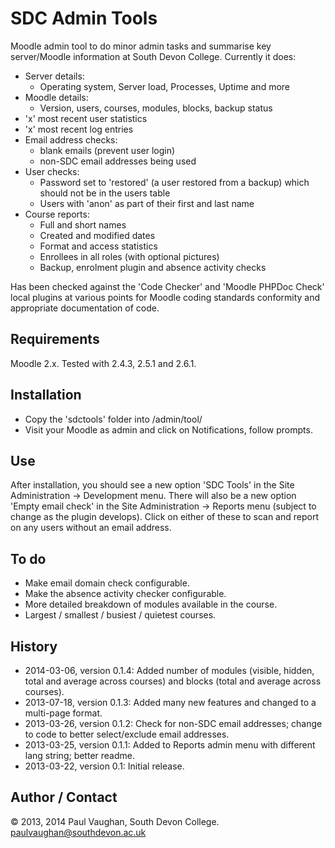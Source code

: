 # SDC Admin Tools

Moodle admin tool to do minor admin tasks and summarise key server/Moodle information at South Devon College. Currently it does:

* Server details:
  * Operating system, Server load, Processes, Uptime and more
* Moodle details:
  * Version, users, courses, modules, blocks, backup status
* 'x' most recent user statistics
* 'x' most recent log entries
* Email address checks:
  * blank emails (prevent user login)
  * non-SDC email addresses being used
* User checks:
  * Password set to 'restored' (a user restored from a backup) which should not be in the users table
  * Users with 'anon' as part of their first and last name
* Course reports:
  * Full and short names
  * Created and modified dates
  * Format and access statistics
  * Enrollees in all roles (with optional pictures)
  * Backup, enrolment plugin and absence activity checks

Has been checked against the 'Code Checker' and 'Moodle PHPDoc Check' local plugins at various points for Moodle coding standards conformity and appropriate documentation of code.

## Requirements

Moodle 2.x. Tested with 2.4.3, 2.5.1 and 2.6.1.

## Installation

* Copy the 'sdctools' folder into /admin/tool/
* Visit your Moodle as admin and click on Notifications, follow prompts.

## Use 

After installation, you should see a new option 'SDC Tools' in the Site Administration &rarr; Development menu. There will also be a new option 'Empty email check' in the Site Administration &rarr; Reports menu (subject to change as the plugin develops).  Click on either of these to scan and report on any users without an email address.

## To do

* Make email domain check configurable.
* Make the absence activity checker configurable.
* More detailed breakdown of modules available in the course.
* Largest / smallest / busiest / quietest courses.

## History

* 2014-03-06, version 0.1.4:    Added number of modules (visible, hidden, total and average across courses) and blocks (total and average across courses).
* 2013-07-18, version 0.1.3:    Added many new features and changed to a multi-page format.
* 2013-03-26, version 0.1.2:    Check for non-SDC email addresses; change to code to better select/exclude email addresses.
* 2013-03-25, version 0.1.1:    Added to Reports admin menu with different lang string; better readme.
* 2013-03-22, version 0.1:      Initial release.

## Author / Contact

&copy; 2013, 2014 Paul Vaughan, South Devon College. paulvaughan@southdevon.ac.uk
